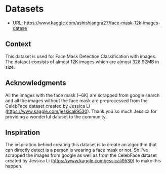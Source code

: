 # Datasets
- URL: https://www.kaggle.com/ashishjangra27/face-mask-12k-images-datase
  
## Context
This dataset is used for Face Mask Detection Classification with images. The dataset consists of almost 12K images which are almost 328.92MB in size.

## Acknowledgments
All the images with the face mask (~6K) are scrapped from google search and all the images without the face mask are preprocessed from the CelebFace dataset created by Jessica Li (https://www.kaggle.com/jessicali9530). Thank you so much Jessica for providing a wonderful dataset to the community.

## Inspiration
The inspiration behind creating this dataset is to create an algorithm that can directly detect is a person is wearing a face mask or not. So I've scrapped the images from google as well as from the CelebFace dataset created by Jessica Li (https://www.kaggle.com/jessicali9530) to make this happen.